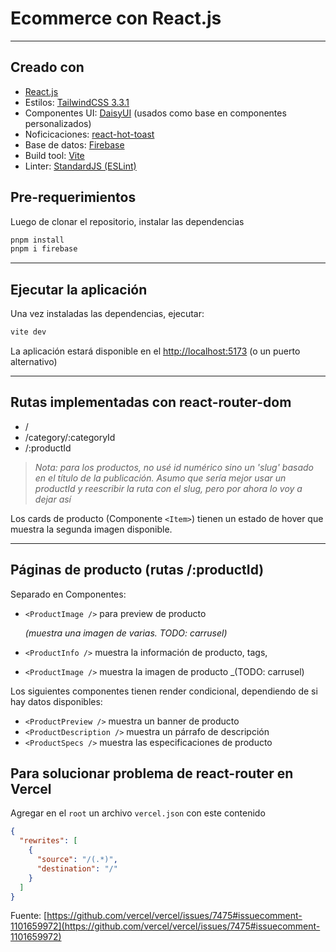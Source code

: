 # Ecommerce con React.js

<hr />

## Creado con

- [React.js](https://react.dev/)
- Estilos: [TailwindCSS 3.3.1](https://tailwindcss.com/docs/installation)
- Componentes UI: [DaisyUI](https://daisyui.com/docs/install/) (usados como base en componentes personalizados)
- Noficicaciones: [react-hot-toast](https://react-hot-toast.com/)
- Base de datos: [Firebase](https://firebase.google.com/)
- Build tool: [Vite](https://vitejs.dev/)
- Linter: [StandardJS (ESLint)](https://standardjs.com/)

## Pre-requerimientos

Luego de clonar el repositorio, instalar las dependencias

```bash
pnpm install
pnpm i firebase
```

<hr />

## Ejecutar la aplicación

Una vez instaladas las dependencias, ejecutar:

```bash
vite dev
```

La aplicación estará disponible en el [http://localhost:5173](http://localhost:5173) (o un puerto alternativo)

<hr />

## Rutas implementadas con react-router-dom

- /
- /category/:categoryId
- /:productId <br />

> _Nota: para los productos, no usé id numérico sino un 'slug' basado en el título de la publicación. Asumo que sería mejor usar un productId y reescribir la ruta con el slug, pero por ahora lo voy a dejar así_

Los cards de producto (Componente `<Item>`) tienen un estado de hover que muestra la segunda imagen disponible.

<hr />

## Páginas de producto (rutas /:productId)

Separado en Componentes:

- `<ProductImage />` para preview de producto

  _(muestra una imagen de varias. TODO: carrusel)_

- `<ProductInfo />` muestra la información de producto, tags,
- `<ProductImage />` muestra la imagen de producto \_(TODO: carrusel)

Los siguientes componentes tienen render condicional, dependiendo de si hay datos disponibles:

- `<ProductPreview />` muestra un banner de producto
- `<ProductDescription />` muestra un párrafo de descripción
- `<ProductSpecs />` muestra las especificaciones de producto

## Para solucionar problema de react-router en Vercel

Agregar en el `root` un archivo `vercel.json` con este contenido

```json
{
  "rewrites": [
    {
      "source": "/(.*)",
      "destination": "/"
    }
  ]
}
```

Fuente: [https://github.com/vercel/vercel/issues/7475#issuecomment-1101659972](https://github.com/vercel/vercel/issues/7475#issuecomment-1101659972)
